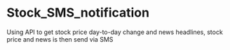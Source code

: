 # Stock_SMS_notification
Using API to get stock price day-to-day change and news headlines, stock price and news is then send via SMS
